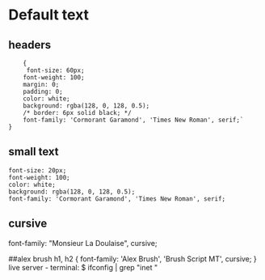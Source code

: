 # Default text
## headers 
```
    {
     font-size: 60px;
    font-weight: 100;
    margin: 0;
    padding: 0;
    color: white;
    background: rgba(128, 0, 128, 0.5);
    /* border: 6px solid black; */
    font-family: 'Cormorant Garamond', 'Times New Roman', serif;`
}
```
## small text 
    font-size: 20px;
    font-weight: 100;
    color: white;
    background: rgba(128, 0, 128, 0.5);
    font-family: 'Cormorant Garamond', 'Times New Roman', serif;
## cursive
font-family: "Monsieur La Doulaise", cursive;

##alex brush
h1, h2 {
  font-family: 'Alex Brush', 'Brush Script MT', cursive;
}
live server - terminal: $ ifconfig | grep "inet "